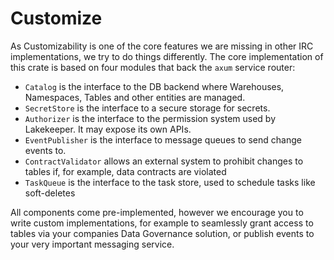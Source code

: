 # Customize

As Customizability is one of the core features we are missing in other IRC implementations, we try to do things differently. The core implementation of this crate is based on four modules that back the `axum` service router:

* `Catalog` is the interface to the DB backend where Warehouses, Namespaces, Tables and other entities are managed.
* `SecretStore` is the interface to a secure storage for secrets.
* `Authorizer` is the interface to the permission system used by Lakekeeper. It may expose its own APIs.
* `EventPublisher` is the interface to message queues to send change events to.
* `ContractValidator` allows an external system to prohibit changes to tables if, for example, data contracts are violated
* `TaskQueue` is the interface to the task store, used to schedule tasks like soft-deletes

All components come pre-implemented, however we encourage you to write custom implementations, for example to seamlessly grant access to tables via your companies Data Governance solution, or publish events to your very important messaging service.
